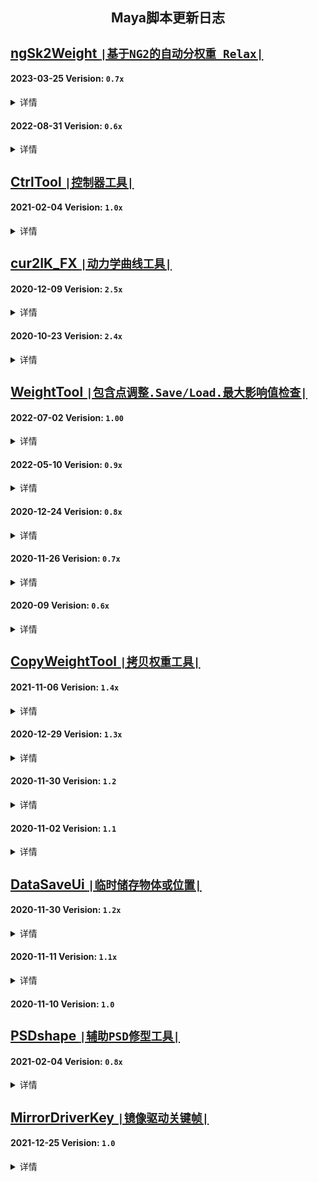 <h2 align="center"> Maya脚本更新日志 </h2>

<h3 align="center">  </h3>
<p align="center">


## [ngSk2Weight `|基于NG2的自动分权重 Relax|`](https://github.com/BlackC-Y/LearnCode/blob/LearnFlow/Maya_Script/ngSk2Weight.py)

#### 2023-03-25  Verision: `0.7x`
<details>
<summary>详情</summary>
<pre>
1.功能Ui分布
2.取消层功能
3.提取功能函数
</pre>
</details>


#### 2022-08-31  Verision: `0.6x`
<details>
<summary>详情</summary>
<pre>
基于NG2的自动分权重 和 Smooth权重
</pre>
</details>


## [CtrlTool `|控制器工具|`](https://github.com/BlackC-Y/LearnCode/blob/LearnFlow/Maya_Script/CtrlTool.py)

#### 2021-02-04  Verision: `1.0x`
<details>
<summary>详情</summary>
<pre>
控制器创建和修改
<p align="left">
  ▽  2021-11-06  Ver_1.01
1.增加控制器形状保存功能
<p align="left">
  ▽  2022-06-06  Ver_1.02
1.修改颜色选择器样式
2.添加名字前后缀和替换按钮
<p align="left">
  ▽  2022-07-10  Ver_1.03
1.确保UI唯一性
2.修改控制器按钮生成方式, 使用循环内lambda
3.添加镜像控制器功能
4.修改放大缩小功能样式
5.优化编辑旋转缩放时流程
<p align="left">
  ▽  2022-08-11  Ver_1.04
1.移除一半不必要的icon数据
2.Fix: 修复镜像形状的规则
<p align="left">
  ▽  2023-03-26  Ver_1.05
1.形状颜色改为序号颜色模式
2.优化UI逻辑
3.优化保存形状功能，规划新规则
4.添加更多控制选项
5.镜像添加多个模式
</pre>
</details>

## [cur2IK_FX `|动力学曲线工具|`](https://github.com/BlackC-Y/LearnCode/blob/LearnFlow/Maya_Script/cur2IK_FX.py)

#### 2020-12-09  Verision: `2.5x`
<details>
<summary>详情</summary>
<pre>
1.添加新的流程, 从骨骼开始建立
2.所有流程增加蒙皮骨骼作为最终结果
3.隐藏不需要的物体和属性
4.改用驱动关键帧对动力学开关进行控制
  (若动力学开启, 在2019和更高版本中, 会因为cache playbacka功能会引起崩溃)
5.清理冗余代码, 提升效率
6.修改Ui部件名，确保Ui的唯一性
7.Fix: 选择控制器时对名字的错误拆分
8.Fix: 插件报错后，错误信息不消失
<p align="left">
  ▽  2020-12-25  Ver_2.51
1.修改ui部件名, 与脚本的新名字保持一致
2.用刷新替代延迟运行，避免出错
<p align="left">
  ▽  2022-06-26  Ver_2.52
1.增加maya2022以上版本兼容
<p align="left">
  ▽  2022-08-11  Ver_2.53
1.移除控制器修改相关内容
<p align="left">
  ▽  2022-08-14  Ver_2.54
1.优化动力学控制的切换方式, 每根独立控制
</pre>
</details>

#### 2020-10-23  Verision: `2.4x`
<details>
<summary>详情</summary>
<pre>
1.优化了窗口生成的方式, 又学了一招
2.UI微调
3.增加由骨骼控制曲线的选项
4.整合了创建流程. 但流程过长貌似不是好事, 模块化会更好一些??
5.选择控制器功能优化
6.根据新的创建选项，重写了整理函数
7.Fix: 在关掉动力学时创建曲线, 不生成shape的问题
<p align="left">
  ▽  2020-11-02  Ver_2.41
1.精简多余代码
2.Fix: Maya2016的Ui支持问题
3.Fix: 生成后直接删除控制器, 不能再次运行的问题
<p align="left">
  ▽  2020-11-20  Ver_2.42
1.Fix: 提取曲线时, 尝试居中对齐会报错
</pre>
</details>


## [WeightTool `|包含点调整.Save/Load.最大影响值检查|`](https://github.com/BlackC-Y/LearnCode/blob/LearnFlow/Maya_Script/WeightTool.py)

#### 2022-07-02  Verision: `1.00`
<details>
<summary>详情</summary>
<pre>
1.修改列表筛选菜单
2.优化权重导入的归一化参数和精度
3.优化报绿颜色及内容
4.Check: 修改窗口样式
5.Check: 优化所有功能
<p align="left">
  ▽  2022-08-11  Ver_1.01
1.确保UI唯一性
2.移除报绿内容, 独立模块
2.CheckFix: 选择功能修复, 改为选择问题组件
<p align="left">
  ▽  2022-08-14  Ver_1.02
1.Fix: 调用不到脚本任务中的函数
<p align="left">
  ▽  2022-08-17  Ver_1.03
1.优化数据存储方法 使用变量
2.提高权重获取精度
3.增加在列表中选择骨骼时, 骨骼高亮
4.Check: 增加保存上一次选择的选项
5.Check: 增加处理进度条
6.Fix: 当有骨骼改名时, 列表不会刷新导致报错的问题
7.Fix: Check: 清理影响值时，使用了错误的骨骼列表
<p align="left">
  ▽  2022-08-20  Ver_1.04
1.Fix: 单文件运行时报错
2.Fix: ui界面运行时大小问题(未完全解决)
<p align="left">
  ▽  2022-09-15  Ver_1.05
1.Fix: py2中整数除法结果可能为0
<p align="left">
  ▽  2023-03-26  Ver_1.06
1.存取权重修改文件格式
2.检查权重优化流程 效率
3.拷贝工具整合
4.软选择工具
</pre>
</details>

#### 2022-05-10  Verision: `0.9x`
<details>
<summary>详情</summary>
<pre>
1.增加了deformerWeights处理权重功能(虽然MEL命令 但很快奥)
  --deformerWeights 只能处理Mesh模型
2.代码结构调整, Save/Load单列一类
3.打印Save/Load操作时间
4.报错换成中文
5.添加Python3支持
<p align="left">
  ▽  2022-05-15  Ver_0.91
1.添加Python3支持
2.优化代码效率
3.Fix: 文件选择时间被记入处理时间
4.Fix: 在不使用dW方式时, 批量模式提供了xml后缀
5.Fix: MayaUI项shiboken2 (long型 变为 int型)
6.Fix: 报绿在没有窗口的情况下报错
<p align="left">
  ▽  2022-06-18  Ver_0.92
1.去掉S/L批量模式, 修改支持的文件后缀
2.增加功能 仅恢复选择点的权重
</pre>
</details>

#### 2020-12-24  Verision: `0.8x`
<details>
<summary>详情</summary>
<pre>
1.增加 Api2.0 处理权重, 同时默认使用Api2.0
  --Api2.0 只能处理Mesh模型
2.添加右键菜单中的功能
3.运行效率优化, 代码优化
4.Fix: 在空白处右键, 不会弹出菜单的问题
5.Fix: Api获取蒙皮节点时, 会误判, 改为mel调用获取
<p align="left">
  ▽  2020-12-25  Ver_0.81
1.使用Api Load权重时, 避免使用eval处理数据，改用字符串处理获取数据
2.继续优化代码
3.Fix: 脚本功能不运行时, 选择骨骼列表会报错
<p align="left">
  ▽  2020-12-25  Ver_0.82
1.修改Ui部件名, 确保Ui的唯一性
2.Fix: 权重锤运行时报错
<p align="left">
  ▽  2021-01-04  Ver_0.83
1.Fix: 触发脚本时不会立刻运行的问题
2.Fix: 列表刷新时, 骨骼锁没被刷新的问题
<p align="left">
  ▽  2021-01-07  Ver_0.84
1.Fix: 给模型添加影响后, 骨骼列表不会刷新的问题. 可能导致报错
2.Fix: copy权重后会触发刷新, 此时的选择列表可能有问题, 导致报错
3.Fix: 删除搜索栏字符后, 骨骼列表不刷新的问题在2016以上版本中不存在
<p align="left">
  ▽  2021-03-15  Ver_0.85
1.WeightCheckTool: 功能和代码优化
2.Fix: WeightCheckTool: 选择点时, 如果点列表中显示有物体名，会报错
</pre>
</details>

#### 2020-11-26  Verision: `0.7x`
<details>
<summary>详情</summary>
<pre>
1.增加了api处理权重功能, 但默认使用Mel
2.使用并集、差集优化循环处理方式
3.修改文件选择窗口的实现方式
4.减小Save功能的权重精度, 控制在小数点后4位
5.使用重蒙皮时, 更新初始的绑定Pose
6.Fix: 刷新时选择中有transform, 不能获取权重的报错
7.Fix: 在空白处右键菜单获取物体为空, 导致的报错
8.Fix: Save点权重时因为缺少物体而报错
9.Fix: Load权重时因为有权重锁, 可能导致设置权重失败
<p align="left">
  ▽  2020-11-26  Ver_0.81
1.Fix: 晶格、曲线、曲面的权重调整功能修复
2.Fix: 使用api Load点权重时，权重完成了点还在循环判断，会报错
</pre>
</details>

#### 2020-09  Verision: `0.6x`
<details>
<summary>详情</summary>
<pre>
1.骨骼列表刷新优化, 刷新权重注释, 不更改列表本身
<p align="left">
  ▽  2020-10-21  Ver_0.63
1.骨骼列表实现层级或平铺, 0权重显示过滤
2.WeightCheckTool: Load性能优化
3.WeightCheckTool: Select逻辑修改
</pre>
</details>


## [CopyWeightTool `|拷贝权重工具|`](https://github.com/BlackC-Y/LearnCode/blob/LearnFlow/Maya_Script/WeightTool.py)

#### 2021-11-06  Verision: `1.4x`
<details>
<summary>详情</summary>
<pre>
1.增加向Surface面拷贝的功能
2.优化运行效率
3.Fix: 源选择为点线面时, 没有正确传权重的问题
<p align="left">
  ▽  2022-01-05  Ver_1.41
1.添加Python3支持, 版本之间字符串处理规则不同
<p align="left">
  ▽  2022-07-02  Ver_1.42
1.停止使用字符串处理规则
<p align="left">
  ▽  2022-08-11  Ver_1.43
1.Fix: 点线面组件转换的错误参数
</pre>
</details>

#### 2020-12-29  Verision: `1.3x`
<details>
<summary>详情</summary>
<pre>
1. 增加向未蒙皮物体拷贝权重的功能
2. 优化流程, 优化代码
3. Fix: 源组件为物体时, 没有可删除的内容会报黄
4. Fix: 源组件没有蒙皮时报错
<p align="left">
  ▽  2020-12-31  Ver_1.31
1.增加向多个未蒙皮物体拷贝权重的功能
<p align="left">
  ▽  2021-03-25  Ver_1.32
1.优化运行效率，避免模型面数过多时产生崩溃卡死
</pre>
</details>

#### 2020-11-30  Verision: `1.2`
<details>
<summary>详情</summary>
<pre>
1.更改数据读取方式, 不再使用Py的eval, 可能导致Maya发生循环错误
</pre>
</details>

#### 2020-11-02  Verision: `1.1`
<details>
<summary>详情</summary>
<pre>
1.在拷贝时保留权重锁
2.Fix: 一个不能运行的小问题
</pre>
</details>


## [DataSaveUi `|临时储存物体或位置|`](https://github.com/BlackC-Y/LearnCode/blob/LearnFlow/Maya_Script/DataSaveUi.py)

#### 2020-11-30  Verision: `1.2x`
<details>
<summary>详情</summary>
<pre>
1.更改数据读取方式, 不再使用Py的eval, 可能导致Maya发生循环错误
2.Fix: 获取位置时, 选择为空没有及时停止运行
<p align="left">
  ▽  2021-02-26  Ver_1.21
1.修改功能描述
2.Fix: Get位移和旋转时只获得了位置的问题
<p align="left">
  ▽  2022-06-25  Ver_1.22
1.添加所选物体蒙皮骨骼的存储
2.将脚本内的数据存储处理方式改为字典 (当时怎么就傻的用字符串存了再拿呢?)
<p align="left">
  ▽  2022-07-24  Ver_1.23
1.Fix:中心位置时簇点不支持Locator
<p align="left">
  ▽  2022-07-24  Ver_1.24
1.添加物体颜色储存功能
</pre>
</details>

#### 2020-11-11  Verision: `1.1x`
<details>
<summary>详情</summary>
<pre>
1.添加所选物体中心位置的储存
2.Fix: Get时的判断逻辑
3.Fix: 临时物体没删除
<p align="left">
  ▽  2020-11-11  Ver_1.12
1.Fix: Get位置时会出现很大的偏移, 全部使用约束定位, 命令对空间的转换有问题
</pre>
</details>

#### 2020-11-10  Verision: `1.0`


## [PSDshape `|辅助PSD修型工具|`](https://github.com/BlackC-Y/LearnCode/blob/LearnFlow/Maya_Script/PSDshape.py)

#### 2021-02-04  Verision: `0.8x`
<details>
<summary>详情</summary>
<pre>
New Tool
<p align="left">
  ▽  2021-02-08  Ver_0.81
1.添加帮助文档
2.Add功能重构, 分解流程
3.当Pose存在时, 对新模型只进行BS添加, 用旧数值进行控制
<p align="left">
  ▽  2021-04-02  Ver_0.82
1.Fix:解决上版本致命错误
2.Fix:添加属性时的错误判断
3.Fix:删除Pose时的错误循环
<p align="left">
  ▽  2022-07-23  Ver_0.85
1.防止UI名重复
2.添加必备插件的检查
3.Fix:规定创建Bs时的变形器顺序
4.Fix:模型塞回时的错误方法
<p align="left">
  ▽  2022-08-11  Ver_0.86
1.修改编辑按钮逻辑
2.增加传输属性功能, 方便应用已有修型
3.完善对多模型修型的支持
4.增加无控制器时的修型支持
</pre>
</details>


## [MirrorDriverKey `|镜像驱动关键帧|`](https://github.com/BlackC-Y/LearnCode/blob/LearnFlow/Maya_Script/MirrorDriverKey.py)

#### 2021-12-25  Verision: `1.0`
<details>
<summary>详情</summary>
<pre>
New Tool
<p align="left">
  ▽  2022-08-11  Ver_1.01
1.确保UI唯一性
</pre>
</details>